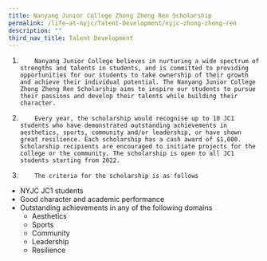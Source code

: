 ```yaml
---
title: Nanyang Junior College Zhong Zheng Ren Scholarship
permalink: /life-at-nyjc/Talent-Development/nyjc-zhong-zheng-ren
description: ""
third_nav_title: Talent Development
---
```

1.         Nanyang Junior College believes in nurturing a wide spectrum of strengths and talents in students, and is committed to providing opportunities for our students to take ownership of their growth and achieve their individual potential. The Nanyang Junior College Zhong Zheng Ren Scholarship aims to inspire our students to pursue their passions and develop their talents while building their character.


2.         Every year, the scholarship would recognise up to 10 JC1 students who have demonstrated outstanding achievements in aesthetics, sports, community and/or leadership, or have shown great resilience. Each scholarship has a cash award of $1,000. Scholarship recipients are encouraged to initiate projects for the college or the community. The scholarship is open to all JC1 students starting from 2022.

3.         The criteria for the scholarship is as follows

* NYJC JC1 students
* Good character and academic performance
* Outstanding achievements in any of the following domains
	* Aesthetics
	* Sports
	* Community
	* Leadership
	* Resilience